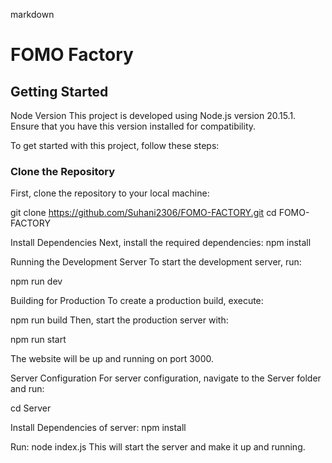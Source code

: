 markdown
# FOMO Factory

## Getting Started


Node Version
This project is developed using Node.js version 20.15.1. Ensure that you have this version installed for compatibility.

To get started with this project, follow these steps:

### Clone the Repository

First, clone the repository to your local machine:

git clone https://github.com/Suhani2306/FOMO-FACTORY.git
cd FOMO-FACTORY

Install Dependencies
Next, install the required dependencies:
npm install

Running the Development Server
To start the development server, run:

npm run dev

Building for Production
To create a production build, execute:

npm run build
Then, start the production server with:

npm run start

The website will be up and running on port 3000.

Server Configuration
For server configuration, navigate to the Server folder and run:

cd Server

Install Dependencies of server: npm install

Run:
node index.js
This will start the server and make it up and running.

